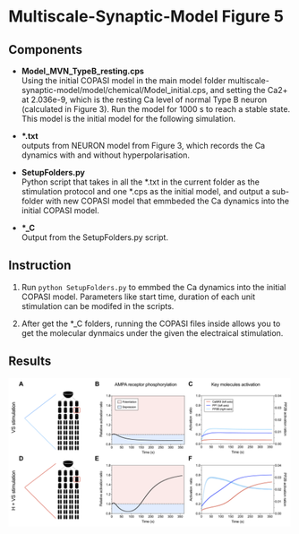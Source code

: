 
# Multiscale-Synaptic-Model Figure 5

## Components


- **Model_MVN_TypeB_resting.cps**<br/>
	Using the initial COPASI model in the main model folder multiscale-synaptic-model/model/chemical/Model_initial.cps, and setting the Ca2+ at 2.036e-9, which is the resting Ca level of normal Type B neuron (calculated in Figure 3). Run the model for 1000 s to reach a stable state. This model is the initial model for the following simulation. 

- **\*.txt**<br/>
	outputs from NEURON model from Figure 3, which records the Ca dynamics with and without hyperpolarisation.

- **SetupFolders.py**<br/>
	Python script that takes in all the \*.txt in the current folder as the stimulation protocol and one \*.cps as the initial model, and output a sub-folder with new COPASI model that emmbeded the Ca dynamics into the initial COPASI model.

- **\*\_C**<br/>
	Output from the SetupFolders.py script.

## Instruction

1. Run `python SetupFolders.py` to emmbed the Ca dynamics into the initial COPASI model. Parameters like start time, duration of each unit stimulation can be modifed in the scripts.

2. After get the \*\_C folders, running the COPASI files inside allows you to get the molecular dynmaics under the given the electraical stimulation.

## Results
![alt text](./outputs/Fig-5.png)
